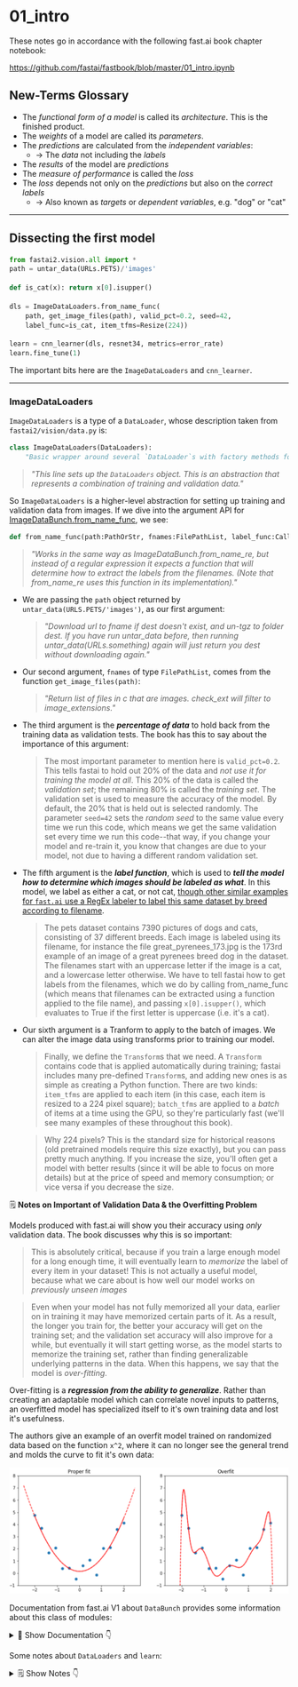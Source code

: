 # 01_intro

These notes go in accordance with the following fast.ai book chapter notebook:

https://github.com/fastai/fastbook/blob/master/01_intro.ipynb

## New-Terms Glossary

- The _functional form of a model_ is called its _architecture_. This is the finished product.
- The _weights_ of a model are called its _parameters_.
- The _predictions_ are calculated from the _independent variables_:
  - -> The _data_ not including the _labels_
- The _results_ of the model are _predictions_
- The _measure of performance_ is called the _loss_
- The _loss_ depends not only on the _predictions_ but also on the _correct labels_
  - -> Also known as _targets_ or _dependent variables_, e.g. "dog" or "cat"

---

## Dissecting the first model

```py
from fastai2.vision.all import *
path = untar_data(URLs.PETS)/'images'

def is_cat(x): return x[0].isupper()

dls = ImageDataLoaders.from_name_func(
    path, get_image_files(path), valid_pct=0.2, seed=42,
    label_func=is_cat, item_tfms=Resize(224))

learn = cnn_learner(dls, resnet34, metrics=error_rate)
learn.fine_tune(1)
```

The important bits here are the `ImageDataLoaders` and `cnn_learner`.

---

### ImageDataLoaders

`ImageDataLoaders` is a type of a `DataLoader`, whose description taken from `fastai2/vision/data.py` is:

```py
class ImageDataLoaders(DataLoaders):
    "Basic wrapper around several `DataLoader`s with factory methods for computer vision problems"
```

> _"This line sets up the `DataLoaders` object. This is an abstraction that represents a combination of training and validation data."_

So `ImageDataLoaders` is a higher-level abstraction for setting up training and validation data from images. If we dive into the argument API for [ImageDataBunch.from_name_func](https://docs.fast.ai/vision.data.html#ImageDataBunch.from_name_func), we see:

```py
def from_name_func(path:PathOrStr, fnames:FilePathList, label_func:Callable, valid_pct:float=0.2, seed:int=None, **kwargs)
```

> _"Works in the same way as ImageDataBunch.from_name_re, but instead of a regular expression it expects a function that will determine how to extract the labels from the filenames. (Note that from_name_re uses this function in its implementation)."_

- We are passing the `path` object returned by `untar_data(URLS.PETS/'images')`, as our first argument:

  > _"Download url to fname if dest doesn't exist, and un-tgz to folder dest. If you have run untar_data before, then running untar_data(URLs.something) again will just return you dest without downloading again."_

- Our second argument, `fnames` of type `FilePathList`, comes from the function `get_image_files(path)`:

  > _"Return list of files in c that are images. check_ext will filter to image_extensions."_

- The third argument is the **_percentage of data_** to hold back from the training data as validation tests. The book has this to say about the importance of this argument:

  > The most important parameter to mention here is `valid_pct=0.2`. This tells fastai to hold out 20% of the data and _not use it for training the model at all_. This 20% of the data is called the _validation set_; the remaining 80% is called the _training set_. The validation set is used to measure the accuracy of the model. By default, the 20% that is held out is selected randomly. The parameter `seed=42` sets the _random seed_ to the same value every time we run this code, which means we get the same validation set every time we run this code--that way, if you change your model and re-train it, you know that changes are due to your model, not due to having a different random validation set.

- The fifth argument is the **_label function_**, which is used to **_tell the model how to determine which images should be labeled as what_**. In this model, we label as either a cat, or not cat, [though other similar examples for `fast.ai` use a RegEx labeler to label this same dataset by breed according to filename](https://www.fast.ai/2020/02/13/fastai-A-Layered-API-for-Deep-Learning/#vision).

  > The pets dataset contains 7390 pictures of dogs and cats, consisting of 37 different breeds. Each image is labeled using its filename, for instance the file great_pyrenees_173.jpg is the 173rd example of an image of a great pyrenees breed dog in the dataset. The filenames start with an uppercase letter if the image is a cat, and a lowercase letter otherwise. We have to tell fastai how to get labels from the filenames, which we do by calling from_name_func (which means that filenames can be extracted using a function applied to the file name), and passing `x[0].isupper()`, which evaluates to True if the first letter is uppercase (i.e. it's a cat).

- Our sixth argument is a Tranform to apply to the batch of images. We can alter the image data using transforms prior to training our model.

  > Finally, we define the `Transform`s that we need. A `Transform` contains code that is applied automatically during training; fastai includes many pre-defined `Transform`s, and adding new ones is as simple as creating a Python function. There are two kinds: `item_tfms` are applied to each item (in this case, each item is resized to a 224 pixel square); `batch_tfms` are applied to a _batch_ of items at a time using the GPU, so they're particularly fast (we'll see many examples of these throughout this book).

  > Why 224 pixels? This is the standard size for historical reasons (old pretrained models require this size exactly), but you can pass pretty much anything. If you increase the size, you'll often get a model with better results (since it will be able to focus on more details) but at the price of speed and memory consumption; or vice versa if you decrease the size.

🗒 **Notes on Important of Validation Data & the Overfitting Problem**

Models produced with fast.ai will show you their accuracy using _only_ validation data. The book discusses why this is so important:

> This is absolutely critical, because if you train a large enough model for a long enough time, it will eventually learn to _memorize_ the label of every item in your dataset! This is not actually a useful model, because what we care about is how well our model works on _previously unseen images_

> Even when your model has not fully memorized all your data, earlier on in training it may have memorized certain parts of it. As a result, the longer you train for, the better your accuracy will get on the training set; and the validation set accuracy will also improve for a while, but eventually it will start getting worse, as the model starts to memorize the training set, rather than finding generalizable underlying patterns in the data. When this happens, we say that the model is _over-fitting_.

Over-fitting is a **_regression from the ability to generalize_**. Rather than creating an adaptable model which can correlate novel inputs to patterns, an overfitted model has specialized itself to it's own training data and lost it's usefulness.

The authors give an example of an overfit model trained on randomized data based on the function `x^2`, where it can no longer see the general trend and molds the curve to fit it's own data:

![](./images/overfitting-problem.png)

Documentation from fast.ai V1 about `DataBunch` provides some information about this class of modules:

<details>
  <summary>📘 Show Documentation 👇</summary>

![](images/fastai-databunch.png)

</details>

Some notes about `DataLoaders` and `learn`:

<details>
  <summary>🗒 Show Notes 👇</summary>

- `DataLoaders.show_batch()` can be used to display batch images in-notebook:
  ![](images/dataloaders-show-batch.png)

- `learn.show_results()` can used to to display model predictions and actual classifications:
  ![](images/learn-show-results.png)

</details>
